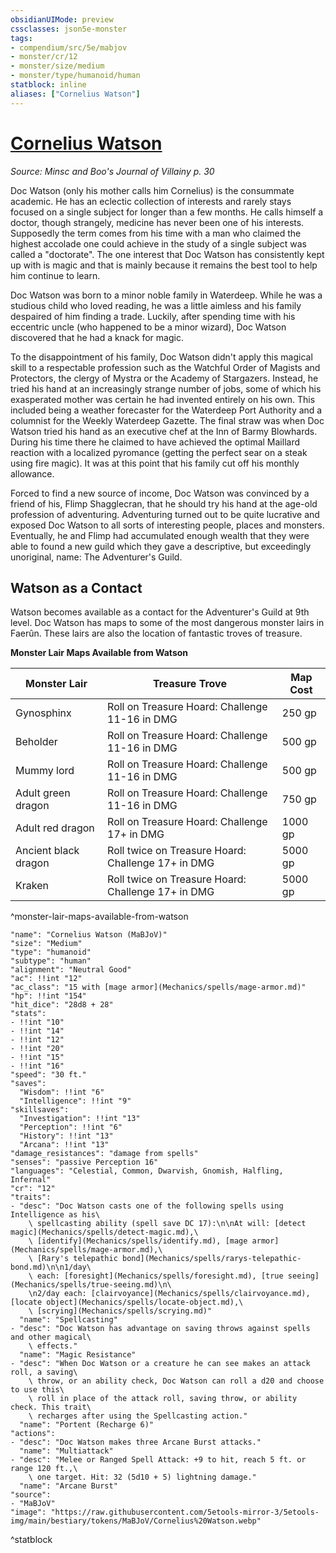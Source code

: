 ```yaml
---
obsidianUIMode: preview
cssclasses: json5e-monster
tags:
- compendium/src/5e/mabjov
- monster/cr/12
- monster/size/medium
- monster/type/humanoid/human
statblock: inline
aliases: ["Cornelius Watson"]
---
```

# [Cornelius Watson](Mechanics\bestiary\npc/cornelius-watson-mabjov.md)
*Source: Minsc and Boo's Journal of Villainy p. 30*  

Doc Watson (only his mother calls him Cornelius) is the consummate academic. He has an eclectic collection of interests and rarely stays focused on a single subject for longer than a few months. He calls himself a doctor, though strangely, medicine has never been one of his interests. Supposedly the term comes from his time with a man who claimed the highest accolade one could achieve in the study of a single subject was called a "doctorate". The one interest that Doc Watson has consistently kept up with is magic and that is mainly because it remains the best tool to help him continue to learn.

Doc Watson was born to a minor noble family in Waterdeep. While he was a studious child who loved reading, he was a little aimless and his family despaired of him finding a trade. Luckily, after spending time with his eccentric uncle (who happened to be a minor wizard), Doc Watson discovered that he had a knack for magic.

To the disappointment of his family, Doc Watson didn't apply this magical skill to a respectable profession such as the Watchful Order of Magists and Protectors, the clergy of Mystra or the Academy of Stargazers. Instead, he tried his hand at an increasingly strange number of jobs, some of which his exasperated mother was certain he had invented entirely on his own. This included being a weather forecaster for the Waterdeep Port Authority and a columnist for the Weekly Waterdeep Gazette. The final straw was when Doc Watson tried his hand as an executive chef at the Inn of Barmy Blowhards. During his time there he claimed to have achieved the optimal Maillard reaction with a localized pyromance (getting the perfect sear on a steak using fire magic). It was at this point that his family cut off his monthly allowance.

Forced to find a new source of income, Doc Watson was convinced by a friend of his, Flimp Shagglecran, that he should try his hand at the age-old profession of adventuring. Adventuring turned out to be quite lucrative and exposed Doc Watson to all sorts of interesting people, places and monsters. Eventually, he and Flimp had accumulated enough wealth that they were able to found a new guild which they gave a descriptive, but exceedingly unoriginal, name: The Adventurer's Guild.

## Watson as a Contact

Watson becomes available as a contact for the Adventurer's Guild at 9th level. Doc Watson has maps to some of the most dangerous monster lairs in Faerûn. These lairs are also the location of fantastic troves of treasure.

**Monster Lair Maps Available from Watson**

| Monster Lair | Treasure Trove | Map Cost |
|--------------|----------------|----------|
| Gynosphinx | Roll on Treasure Hoard: Challenge 11-16 in DMG | 250 gp |
| Beholder | Roll on Treasure Hoard: Challenge 11-16 in DMG | 500 gp |
| Mummy lord | Roll on Treasure Hoard: Challenge 11-16 in DMG | 500 gp |
| Adult green dragon | Roll on Treasure Hoard: Challenge 11-16 in DMG | 750 gp |
| Adult red dragon | Roll on Treasure Hoard: Challenge 17+ in DMG | 1000 gp |
| Ancient black dragon | Roll twice on Treasure Hoard: Challenge 17+ in DMG | 5000 gp |
| Kraken | Roll twice on Treasure Hoard: Challenge 17+ in DMG | 5000 gp |
^monster-lair-maps-available-from-watson

```statblock
"name": "Cornelius Watson (MaBJoV)"
"size": "Medium"
"type": "humanoid"
"subtype": "human"
"alignment": "Neutral Good"
"ac": !!int "12"
"ac_class": "15 with [mage armor](Mechanics/spells/mage-armor.md)"
"hp": !!int "154"
"hit_dice": "28d8 + 28"
"stats":
- !!int "10"
- !!int "14"
- !!int "12"
- !!int "20"
- !!int "15"
- !!int "16"
"speed": "30 ft."
"saves":
  "Wisdom": !!int "6"
  "Intelligence": !!int "9"
"skillsaves":
  "Investigation": !!int "13"
  "Perception": !!int "6"
  "History": !!int "13"
  "Arcana": !!int "13"
"damage_resistances": "damage from spells"
"senses": "passive Perception 16"
"languages": "Celestial, Common, Dwarvish, Gnomish, Halfling, Infernal"
"cr": "12"
"traits":
- "desc": "Doc Watson casts one of the following spells using Intelligence as his\
    \ spellcasting ability (spell save DC 17):\n\nAt will: [detect magic](Mechanics/spells/detect-magic.md),\
    \ [identify](Mechanics/spells/identify.md), [mage armor](Mechanics/spells/mage-armor.md),\
    \ [Rary's telepathic bond](Mechanics/spells/rarys-telepathic-bond.md)\n\n1/day\
    \ each: [foresight](Mechanics/spells/foresight.md), [true seeing](Mechanics/spells/true-seeing.md)\n\
    \n2/day each: [clairvoyance](Mechanics/spells/clairvoyance.md), [locate object](Mechanics/spells/locate-object.md),\
    \ [scrying](Mechanics/spells/scrying.md)"
  "name": "Spellcasting"
- "desc": "Doc Watson has advantage on saving throws against spells and other magical\
    \ effects."
  "name": "Magic Resistance"
- "desc": "When Doc Watson or a creature he can see makes an attack roll, a saving\
    \ throw, or an ability check, Doc Watson can roll a d20 and choose to use this\
    \ roll in place of the attack roll, saving throw, or ability check. This trait\
    \ recharges after using the Spellcasting action."
  "name": "Portent (Recharge 6)"
"actions":
- "desc": "Doc Watson makes three Arcane Burst attacks."
  "name": "Multiattack"
- "desc": "Melee or Ranged Spell Attack: +9 to hit, reach 5 ft. or range 120 ft.,\
    \ one target. Hit: 32 (5d10 + 5) lightning damage."
  "name": "Arcane Burst"
"source":
- "MaBJoV"
"image": "https://raw.githubusercontent.com/5etools-mirror-3/5etools-img/main/bestiary/tokens/MaBJoV/Cornelius%20Watson.webp"
```
^statblock